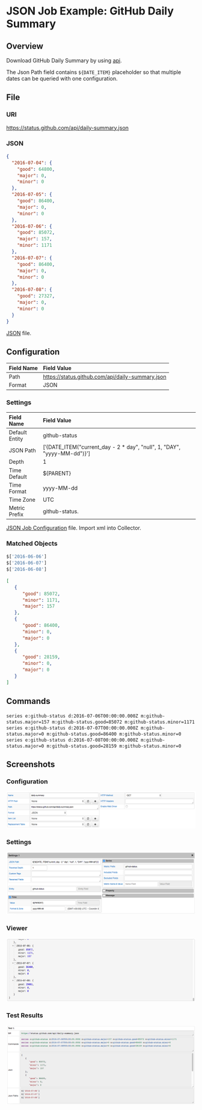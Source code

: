 # JSON Job Example: GitHub Daily Summary

## Overview

Download GitHub Daily Summary by using [api](https://status.github.com/api).

The Json Path field contains `${DATE_ITEM}` placeholder so that multiple dates can be queried with one configuration.


## File

### URI

https://status.github.com/api/daily-summary.json

### JSON

```json
{
  "2016-07-04": {
    "good": 64800, 
    "major": 0, 
    "minor": 0
  }, 
  "2016-07-05": {
    "good": 86400, 
    "major": 0, 
    "minor": 0
  },
  "2016-07-06": {
    "good": 85072, 
    "major": 157, 
    "minor": 1171
  }, 
  "2016-07-07": {
    "good": 86400, 
    "major": 0, 
    "minor": 0
  }, 
  "2016-07-08": {
    "good": 27327, 
    "major": 0, 
    "minor": 0
  }
}
```

[JSON](github_daily_summary.json) file.

## Configuration

Field Name | Field Value
:--------- | :----------
Path       | https://status.github.com/api/daily-summary.json
Format     | JSON

### Settings

Field Name     | Field Value
:------------- | :----------
Default Entity | github-status
JSON Path      | $['${DATE_ITEM("current_day - 2 * day", "null", 1, "DAY", "yyyy-MM-dd")}']
Depth          | 1
Time Default   | ${PARENT}
Time Format    | yyyy-MM-dd
Time Zone      | UTC
Metric Prefix  | github-status.

[JSON Job Configuration](github_daily_summary_job.xml) file. Import xml into Collector.

### Matched Objects

```javascript
$['2016-06-06']
$['2016-06-07']
$['2016-06-08']
```

```json
[
   {
      "good": 85072,
      "minor": 1171,
      "major": 157
   },
   {
      "good": 86400,
      "minor": 0,
      "major": 0
   },
   {
      "good": 28159,
      "minor": 0,
      "major": 0
   }
]	
```

## Commands

```ls
series e:github-status d:2016-07-06T00:00:00.000Z m:github-status.major=157 m:github-status.good=85072 m:github-status.minor=1171
series e:github-status d:2016-07-07T00:00:00.000Z m:github-status.major=0 m:github-status.good=86400 m:github-status.minor=0
series e:github-status d:2016-07-08T00:00:00.000Z m:github-status.major=0 m:github-status.good=28159 m:github-status.minor=0
```


## Screenshots

### Configuration
![](images/configuration.png)

### Settings
![](images/settings.png)

### Viewer
![](images/viewer.png)

### Test Results
![](images/test_results.png)
